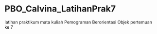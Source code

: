 # PBO_Calvina_LatihanPrak7
latihan praktikum mata kuliah Pemograman Berorientasi Objek pertemuan ke 7
